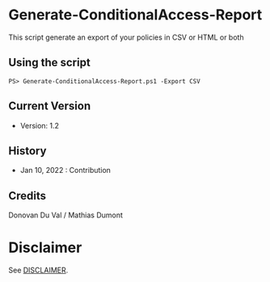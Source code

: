 # Generate-ConditionalAccess-Report
This script generate an export of your policies in CSV or HTML or both

## Using the script
```
PS> Generate-ConditionalAccess-Report.ps1 -Export CSV
```

## Current Version
- Version: 1.2

## History
- Jan 10, 2022 : Contribution

## Credits
Donovan Du Val / Mathias Dumont

# Disclaimer
See [DISCLAIMER](./DISCLAIMER.md).